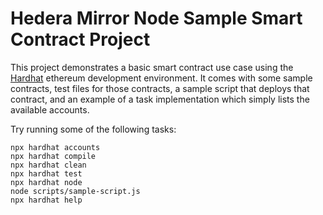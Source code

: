 # Hedera Mirror Node Sample Smart Contract Project

This project demonstrates a basic smart contract use case using the [Hardhat](https://hardhat.org/) ethereum development
environment. It comes with some sample contracts, test files for those contracts, a sample script that deploys that
contract, and an example of a task implementation which simply lists the available accounts.

Try running some of the following tasks:

```shell
npx hardhat accounts
npx hardhat compile
npx hardhat clean
npx hardhat test
npx hardhat node
node scripts/sample-script.js
npx hardhat help
```
